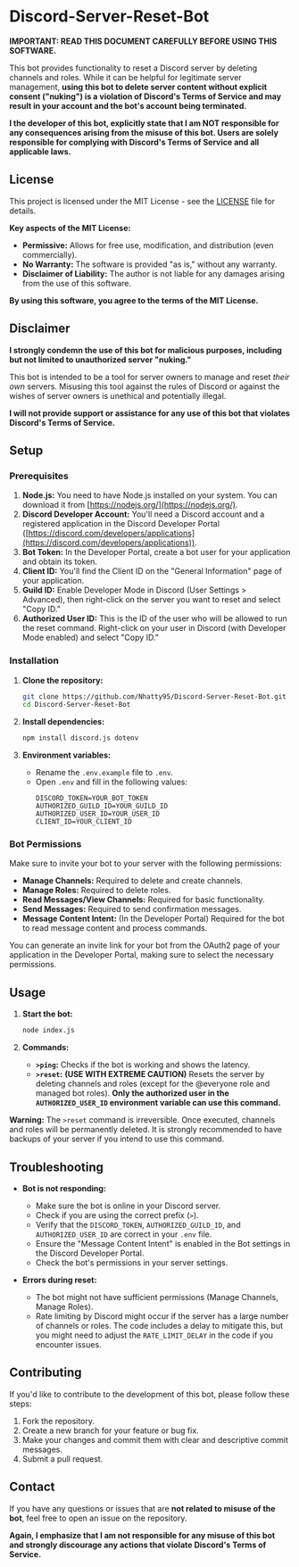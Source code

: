 # Discord-Server-Reset-Bot

**IMPORTANT: READ THIS DOCUMENT CAREFULLY BEFORE USING THIS SOFTWARE.**

This bot provides functionality to reset a Discord server by deleting channels and roles. While it can be helpful for legitimate server management, **using this bot to delete server content without explicit consent ("nuking") is a violation of Discord's Terms of Service and may result in your account and the bot's account being terminated.**

**I the developer of this bot, explicitly state that I am NOT responsible for any consequences arising from the misuse of this bot. Users are solely responsible for complying with Discord's Terms of Service and all applicable laws.**

## License

This project is licensed under the MIT License - see the [LICENSE](LICENSE) file for details.

**Key aspects of the MIT License:**

*   **Permissive:** Allows for free use, modification, and distribution (even commercially).
*   **No Warranty:**  The software is provided "as is," without any warranty.
*   **Disclaimer of Liability:**  The author is not liable for any damages arising from the use of this software.

**By using this software, you agree to the terms of the MIT License.**

## Disclaimer

**I strongly condemn the use of this bot for malicious purposes, including but not limited to unauthorized server "nuking."**

This bot is intended to be a tool for server owners to manage and reset *their own* servers. Misusing this tool against the rules of Discord or against the wishes of server owners is unethical and potentially illegal.

**I will not provide support or assistance for any use of this bot that violates Discord's Terms of Service.**

## Setup

### Prerequisites

1. **Node.js:** You need to have Node.js installed on your system. You can download it from [https://nodejs.org/](https://nodejs.org/).
2. **Discord Developer Account:** You'll need a Discord account and a registered application in the Discord Developer Portal ([https://discord.com/developers/applications](https://discord.com/developers/applications)).
3. **Bot Token:** In the Developer Portal, create a bot user for your application and obtain its token.
4. **Client ID:**  You'll find the Client ID on the "General Information" page of your application.
5. **Guild ID:** Enable Developer Mode in Discord (User Settings > Advanced), then right-click on the server you want to reset and select "Copy ID."
6. **Authorized User ID:** This is the ID of the user who will be allowed to run the reset command. Right-click on your user in Discord (with Developer Mode enabled) and select "Copy ID."

### Installation

1. **Clone the repository:**
    ```bash
    git clone https://github.com/Nhatty95/Discord-Server-Reset-Bot.git
    cd Discord-Server-Reset-Bot
    ```


2. **Install dependencies:**
    ```bash
    npm install discord.js dotenv
    ```

3. **Environment variables:**
    *   Rename the `.env.example` file to `.env`.
    *   Open `.env` and fill in the following values:
        ```
        DISCORD_TOKEN=YOUR_BOT_TOKEN
        AUTHORIZED_GUILD_ID=YOUR_GUILD_ID
        AUTHORIZED_USER_ID=YOUR_USER_ID
        CLIENT_ID=YOUR_CLIENT_ID
        ```

### Bot Permissions

Make sure to invite your bot to your server with the following permissions:

*   **Manage Channels:** Required to delete and create channels.
*   **Manage Roles:** Required to delete roles.
*   **Read Messages/View Channels:** Required for basic functionality.
*   **Send Messages:** Required to send confirmation messages.
*   **Message Content Intent:** (In the Developer Portal) Required for the bot to read message content and process commands.

You can generate an invite link for your bot from the OAuth2 page of your application in the Developer Portal, making sure to select the necessary permissions.

## Usage

1. **Start the bot:**
    ```bash
    node index.js
    ```

2. **Commands:**
    *   **`>ping`:** Checks if the bot is working and shows the latency.
    *   **`>reset`:** **(USE WITH EXTREME CAUTION)** Resets the server by deleting channels and roles (except for the @everyone role and managed bot roles). **Only the authorized user in the `AUTHORIZED_USER_ID` environment variable can use this command.**

**Warning:** The `>reset` command is irreversible. Once executed, channels and roles will be permanently deleted. It is strongly recommended to have backups of your server if you intend to use this command.

## Troubleshooting

*   **Bot is not responding:**
    *   Make sure the bot is online in your Discord server.
    *   Check if you are using the correct prefix (`>`).
    *   Verify that the `DISCORD_TOKEN`, `AUTHORIZED_GUILD_ID`, and `AUTHORIZED_USER_ID` are correct in your `.env` file.
    *   Ensure the "Message Content Intent" is enabled in the Bot settings in the Discord Developer Portal.
    *   Check the bot's permissions in your server settings.

*   **Errors during reset:**
    *   The bot might not have sufficient permissions (Manage Channels, Manage Roles).
    *   Rate limiting by Discord might occur if the server has a large number of channels or roles. The code includes a delay to mitigate this, but you might need to adjust the `RATE_LIMIT_DELAY` in the code if you encounter issues.

## Contributing

If you'd like to contribute to the development of this bot, please follow these steps:

1. Fork the repository.
2. Create a new branch for your feature or bug fix.
3. Make your changes and commit them with clear and descriptive commit messages.
4. Submit a pull request.

## Contact

If you have any questions or issues that are **not related to misuse of the bot**, feel free to open an issue on the repository.

**Again, I emphasize that I am not responsible for any misuse of this bot and strongly discourage any actions that violate Discord's Terms of Service.**
